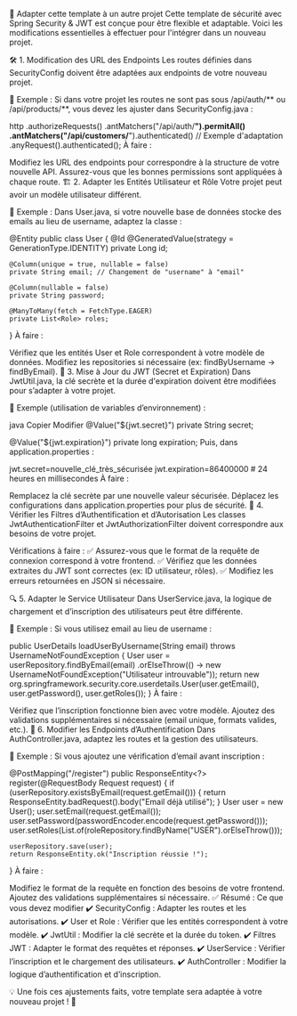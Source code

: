 📌 Adapter cette template à un autre projet
Cette template de sécurité avec Spring Security & JWT est conçue pour être flexible et adaptable. Voici les modifications essentielles à effectuer pour l'intégrer dans un nouveau projet.

🛠️ 1. Modification des URL des Endpoints
Les routes définies dans SecurityConfig doivent être adaptées aux endpoints de votre nouveau projet.

📌 Exemple :
Si dans votre projet les routes ne sont pas sous /api/auth/** ou /api/products/**, vous devez les ajuster dans SecurityConfig.java :


http
    .authorizeRequests()
    .antMatchers("/api/auth/**").permitAll()
    .antMatchers("/api/customers/**").authenticated() // Exemple d'adaptation
    .anyRequest().authenticated();
À faire :

Modifiez les URL des endpoints pour correspondre à la structure de votre nouvelle API.
Assurez-vous que les bonnes permissions sont appliquées à chaque route.
🏗️ 2. Adapter les Entités Utilisateur et Rôle
Votre projet peut avoir un modèle utilisateur différent.

📌 Exemple :
Dans User.java, si votre nouvelle base de données stocke des emails au lieu de username, adaptez la classe :


@Entity
public class User {
    @Id
    @GeneratedValue(strategy = GenerationType.IDENTITY)
    private Long id;

    @Column(unique = true, nullable = false)
    private String email; // Changement de "username" à "email"

    @Column(nullable = false)
    private String password;

    @ManyToMany(fetch = FetchType.EAGER)
    private List<Role> roles;
}
À faire :

Vérifiez que les entités User et Role correspondent à votre modèle de données.
Modifiez les repositories si nécessaire (ex: findByUsername → findByEmail).
🔐 3. Mise à Jour du JWT (Secret et Expiration)
Dans JwtUtil.java, la clé secrète et la durée d'expiration doivent être modifiées pour s’adapter à votre projet.

📌 Exemple (utilisation de variables d’environnement) :

java
Copier
Modifier
@Value("${jwt.secret}")
private String secret;

@Value("${jwt.expiration}")
private long expiration;
Puis, dans application.properties :


jwt.secret=nouvelle_clé_très_sécurisée
jwt.expiration=86400000  # 24 heures en millisecondes
À faire :

Remplacez la clé secrète par une nouvelle valeur sécurisée.
Déplacez les configurations dans application.properties pour plus de sécurité.
🔄 4. Vérifier les Filtres d’Authentification et d’Autorisation
Les classes JwtAuthenticationFilter et JwtAuthorizationFilter doivent correspondre aux besoins de votre projet.

Vérifications à faire :
✅ Assurez-vous que le format de la requête de connexion correspond à votre frontend.
✅ Vérifiez que les données extraites du JWT sont correctes (ex: ID utilisateur, rôles).
✅ Modifiez les erreurs retournées en JSON si nécessaire.

🔍 5. Adapter le Service Utilisateur
Dans UserService.java, la logique de chargement et d’inscription des utilisateurs peut être différente.

📌 Exemple : Si vous utilisez email au lieu de username :


public UserDetails loadUserByUsername(String email) throws UsernameNotFoundException {
    User user = userRepository.findByEmail(email)
        .orElseThrow(() -> new UsernameNotFoundException("Utilisateur introuvable"));
    return new org.springframework.security.core.userdetails.User(user.getEmail(), user.getPassword(), user.getRoles());
}
À faire :

Vérifiez que l’inscription fonctionne bien avec votre modèle.
Ajoutez des validations supplémentaires si nécessaire (email unique, formats valides, etc.).
🎯 6. Modifier les Endpoints d’Authentification
Dans AuthController.java, adaptez les routes et la gestion des utilisateurs.

📌 Exemple :
Si vous ajoutez une vérification d’email avant inscription :


@PostMapping("/register")
public ResponseEntity<?> register(@RequestBody Request request) {
    if (userRepository.existsByEmail(request.getEmail())) {
        return ResponseEntity.badRequest().body("Email déjà utilisé");
    }
    User user = new User();
    user.setEmail(request.getEmail());
    user.setPassword(passwordEncoder.encode(request.getPassword()));
    user.setRoles(List.of(roleRepository.findByName("USER").orElseThrow()));

    userRepository.save(user);
    return ResponseEntity.ok("Inscription réussie !");
}
À faire :

Modifiez le format de la requête en fonction des besoins de votre frontend.
Ajoutez des validations supplémentaires si nécessaire.
✅ Résumé : Ce que vous devez modifier
✔️ SecurityConfig : Adapter les routes et les autorisations.
✔️ User et Role : Vérifier que les entités correspondent à votre modèle.
✔️ JwtUtil : Modifier la clé secrète et la durée du token.
✔️ Filtres JWT : Adapter le format des requêtes et réponses.
✔️ UserService : Vérifier l’inscription et le chargement des utilisateurs.
✔️ AuthController : Modifier la logique d’authentification et d’inscription.

💡 Une fois ces ajustements faits, votre template sera adaptée à votre nouveau projet ! 🚀
